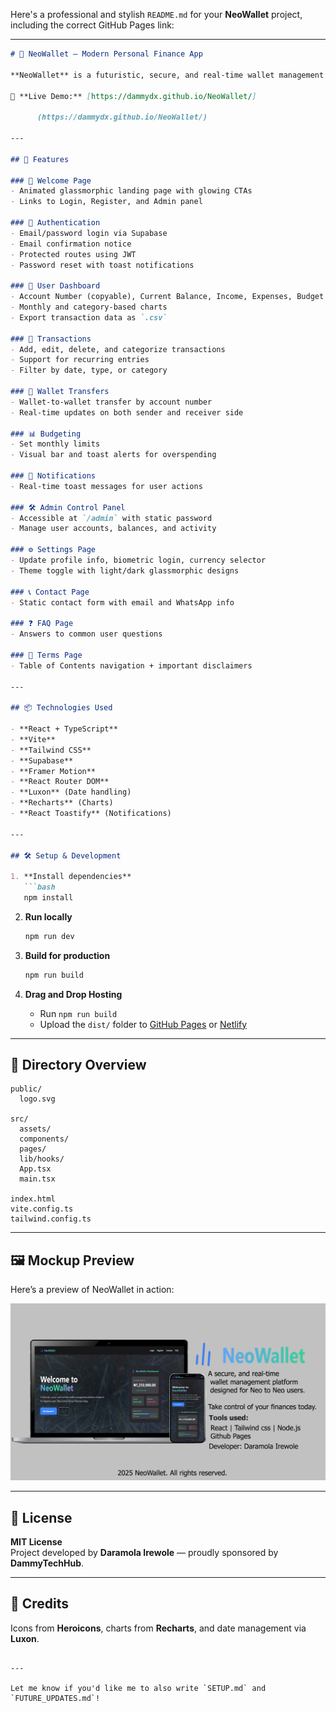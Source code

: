 Here's a professional and stylish `README.md` for your **NeoWallet** project, including the correct GitHub Pages link:

---

```markdown
# 💸 NeoWallet — Modern Personal Finance App

**NeoWallet** is a futuristic, secure, and real-time wallet management platform designed for Nigerian users. Built with **React**, **Tailwind CSS**, and **Supabase**, it offers seamless wallet transfers, budget tracking, admin control, and rich animations — all wrapped in a sleek glassmorphic UI.

🔗 **Live Demo:** [https://dammydx.github.io/NeoWallet/]

      (https://dammydx.github.io/NeoWallet/)

---

## 🚀 Features

### 👋 Welcome Page
- Animated glassmorphic landing page with glowing CTAs
- Links to Login, Register, and Admin panel

### 🔐 Authentication
- Email/password login via Supabase
- Email confirmation notice
- Protected routes using JWT
- Password reset with toast notifications

### 🏦 User Dashboard
- Account Number (copyable), Current Balance, Income, Expenses, Budget
- Monthly and category-based charts
- Export transaction data as `.csv`

### 💸 Transactions
- Add, edit, delete, and categorize transactions
- Support for recurring entries
- Filter by date, type, or category

### 🔁 Wallet Transfers
- Wallet-to-wallet transfer by account number
- Real-time updates on both sender and receiver side

### 📊 Budgeting
- Set monthly limits
- Visual bar and toast alerts for overspending

### 🔔 Notifications
- Real-time toast messages for user actions

### 🛠 Admin Control Panel
- Accessible at `/admin` with static password
- Manage user accounts, balances, and activity

### ⚙️ Settings Page
- Update profile info, biometric login, currency selector
- Theme toggle with light/dark glassmorphic designs

### 📞 Contact Page
- Static contact form with email and WhatsApp info

### ❓ FAQ Page
- Answers to common user questions

### 📃 Terms Page
- Table of Contents navigation + important disclaimers

---

## 📦 Technologies Used

- **React + TypeScript**
- **Vite**
- **Tailwind CSS**
- **Supabase**
- **Framer Motion**
- **React Router DOM**
- **Luxon** (Date handling)
- **Recharts** (Charts)
- **React Toastify** (Notifications)

---

## 🛠 Setup & Development

1. **Install dependencies**  
   ```bash
   npm install
   ```

2. **Run locally**  
   ```bash
   npm run dev
   ```

3. **Build for production**  
   ```bash
   npm run build
   ```

4. **Drag and Drop Hosting**  
   - Run `npm run build`  
   - Upload the `dist/` folder to [GitHub Pages](https://pages.github.com/) or [Netlify](https://netlify.com)

---

## 📁 Directory Overview

```
public/
  logo.svg

src/
  assets/
  components/
  pages/
  lib/hooks/
  App.tsx
  main.tsx

index.html
vite.config.ts
tailwind.config.ts
```
---

## 🖼️ Mockup Preview

Here’s a preview of NeoWallet in action:

![NeoWallet Mockup](./mockup.png)


---

## 📜 License

**MIT License**  
Project developed by **Daramola Irewole** — proudly sponsored by **DammyTechHub**.

---

## 🙌 Credits

Icons from **Heroicons**, charts from **Recharts**, and date management via **Luxon**.

```

---

Let me know if you'd like me to also write `SETUP.md` and `FUTURE_UPDATES.md`!
